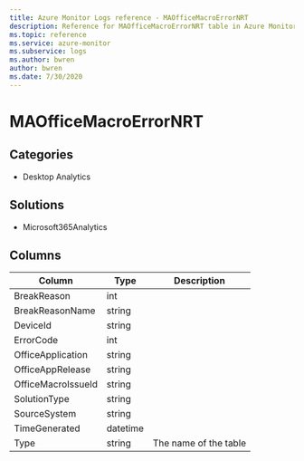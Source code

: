 ```yaml
---
title: Azure Monitor Logs reference - MAOfficeMacroErrorNRT
description: Reference for MAOfficeMacroErrorNRT table in Azure Monitor Logs.
ms.topic: reference
ms.service: azure-monitor
ms.subservice: logs
ms.author: bwren
author: bwren
ms.date: 7/30/2020
---
```


# MAOfficeMacroErrorNRT

 

## Categories

- Desktop Analytics
## Solutions

- Microsoft365Analytics




## Columns

|Column|Type|Description|
|---|---|---|
|BreakReason|int||
|BreakReasonName|string||
|DeviceId|string||
|ErrorCode|int||
|OfficeApplication|string||
|OfficeAppRelease|string||
|OfficeMacroIssueId|string||
|SolutionType|string||
|SourceSystem|string||
|TimeGenerated|datetime||
|Type|string|The name of the table|
